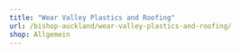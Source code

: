 ```yaml
---
title: "Wear Valley Plastics and Roofing"
url: /bishop-auckland/wear-valley-plastics-and-roofing/
shop: Allgemein
---
```

